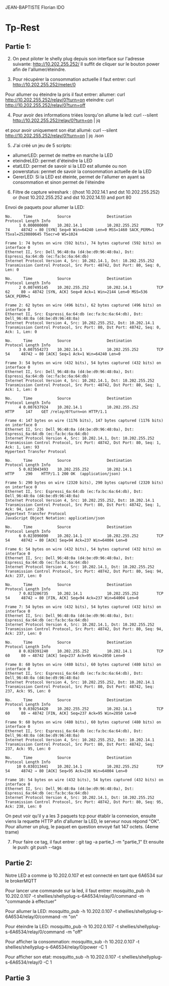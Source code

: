JEAN-BAPTISTE Florian
IDO

# Tp-Rest

## Partie 1:

2) On peut piloter le shelly plug depuis son interface sur l'adresse suivante: http://10.202.255.252/
Il suffit de cliquer sur le bouton power afin de l'allumer/éteindre.

3) Pour récupérer la consommation actuelle il faut entrer:
curl http://10.202.255.252/meter/0

Pour allumer ou éteindre la pris il faut entrer:
allumer: curl http://10.202.255.252/relay/0?turn=on
eteindre: curl http://10.202.255.252/relay/0?turn=off

4) Pour avoir des informations triées losrqu'on allume la led:
curl --silent http://10.202.255.252/relay/0?turn=on | jq

et pour avoir uniquement son état allumé:
curl --silent http://10.202.255.252/relay/0?turn=on | jq .ison

5) J'ai créé un jeu de 5 scripts:
- allumerLED: permet de mettre en marche la LED
- eteindreLED: permet d'éteindre la LED
- etatLED: permet de savoir si la LED est allumée ou non
- powerstatus: permet de savoir la consommation actuelle de la LED 
- GererLED: Si la LED est éteinte, permet de l'allumer en ayant sa consommation et sinon permet de l'éteindre

6) Filtre de capture wireshark :
((host 10.202.14.1 and dst 10.202.255.252) or (host 10.202.255.252 and dst 10.202.14.1)) and port 80



Envoi de paquets pour allumer la LED:

```
No.     Time           Source                Destination           Protocol Length Info
      1 0.000000000    10.202.14.1           10.202.255.252        TCP      74     48742 → 80 [SYN] Seq=0 Win=64240 Len=0 MSS=1460 SACK_PERM=1 TSval=2520880645 TSecr=0 WS=1024

Frame 1: 74 bytes on wire (592 bits), 74 bytes captured (592 bits) on interface 0
Ethernet II, Src: Dell_96:48:0a (d4:be:d9:96:48:0a), Dst: Espressi_6a:64:db (ec:fa:bc:6a:64:db)
Internet Protocol Version 4, Src: 10.202.14.1, Dst: 10.202.255.252
Transmission Control Protocol, Src Port: 48742, Dst Port: 80, Seq: 0, Len: 0

No.     Time           Source                Destination           Protocol Length Info
      2 0.007495145    10.202.255.252        10.202.14.1           TCP      62     80 → 48742 [SYN, ACK] Seq=0 Ack=1 Win=2144 Len=0 MSS=536 SACK_PERM=1

Frame 2: 62 bytes on wire (496 bits), 62 bytes captured (496 bits) on interface 0
Ethernet II, Src: Espressi_6a:64:db (ec:fa:bc:6a:64:db), Dst: Dell_96:48:0a (d4:be:d9:96:48:0a)
Internet Protocol Version 4, Src: 10.202.255.252, Dst: 10.202.14.1
Transmission Control Protocol, Src Port: 80, Dst Port: 48742, Seq: 0, Ack: 1, Len: 0

No.     Time           Source                Destination           Protocol Length Info
      3 0.007554273    10.202.14.1           10.202.255.252        TCP      54     48742 → 80 [ACK] Seq=1 Ack=1 Win=64240 Len=0

Frame 3: 54 bytes on wire (432 bits), 54 bytes captured (432 bits) on interface 0
Ethernet II, Src: Dell_96:48:0a (d4:be:d9:96:48:0a), Dst: Espressi_6a:64:db (ec:fa:bc:6a:64:db)
Internet Protocol Version 4, Src: 10.202.14.1, Dst: 10.202.255.252
Transmission Control Protocol, Src Port: 48742, Dst Port: 80, Seq: 1, Ack: 1, Len: 0

No.     Time           Source                Destination           Protocol Length Info
      4 0.007637924    10.202.14.1           10.202.255.252        HTTP     147    GET /relay/0?turn=on HTTP/1.1 

Frame 4: 147 bytes on wire (1176 bits), 147 bytes captured (1176 bits) on interface 0
Ethernet II, Src: Dell_96:48:0a (d4:be:d9:96:48:0a), Dst: Espressi_6a:64:db (ec:fa:bc:6a:64:db)
Internet Protocol Version 4, Src: 10.202.14.1, Dst: 10.202.255.252
Transmission Control Protocol, Src Port: 48742, Dst Port: 80, Seq: 1, Ack: 1, Len: 93
Hypertext Transfer Protocol

No.     Time           Source                Destination           Protocol Length Info
      5 0.023043493    10.202.255.252        10.202.14.1           HTTP     290    HTTP/1.1 200 OK  (application/json)

Frame 5: 290 bytes on wire (2320 bits), 290 bytes captured (2320 bits) on interface 0
Ethernet II, Src: Espressi_6a:64:db (ec:fa:bc:6a:64:db), Dst: Dell_96:48:0a (d4:be:d9:96:48:0a)
Internet Protocol Version 4, Src: 10.202.255.252, Dst: 10.202.14.1
Transmission Control Protocol, Src Port: 80, Dst Port: 48742, Seq: 1, Ack: 94, Len: 236
Hypertext Transfer Protocol
JavaScript Object Notation: application/json

No.     Time           Source                Destination           Protocol Length Info
      6 0.023096090    10.202.14.1           10.202.255.252        TCP      54     48742 → 80 [ACK] Seq=94 Ack=237 Win=64004 Len=0

Frame 6: 54 bytes on wire (432 bits), 54 bytes captured (432 bits) on interface 0
Ethernet II, Src: Dell_96:48:0a (d4:be:d9:96:48:0a), Dst: Espressi_6a:64:db (ec:fa:bc:6a:64:db)
Internet Protocol Version 4, Src: 10.202.14.1, Dst: 10.202.255.252
Transmission Control Protocol, Src Port: 48742, Dst Port: 80, Seq: 94, Ack: 237, Len: 0

No.     Time           Source                Destination           Protocol Length Info
      7 0.023206735    10.202.14.1           10.202.255.252        TCP      54     48742 → 80 [FIN, ACK] Seq=94 Ack=237 Win=64004 Len=0

Frame 7: 54 bytes on wire (432 bits), 54 bytes captured (432 bits) on interface 0
Ethernet II, Src: Dell_96:48:0a (d4:be:d9:96:48:0a), Dst: Espressi_6a:64:db (ec:fa:bc:6a:64:db)
Internet Protocol Version 4, Src: 10.202.14.1, Dst: 10.202.255.252
Transmission Control Protocol, Src Port: 48742, Dst Port: 80, Seq: 94, Ack: 237, Len: 0

No.     Time           Source                Destination           Protocol Length Info
      8 0.028391240    10.202.255.252        10.202.14.1           TCP      60     80 → 48742 [ACK] Seq=237 Ack=95 Win=2050 Len=0

Frame 8: 60 bytes on wire (480 bits), 60 bytes captured (480 bits) on interface 0
Ethernet II, Src: Espressi_6a:64:db (ec:fa:bc:6a:64:db), Dst: Dell_96:48:0a (d4:be:d9:96:48:0a)
Internet Protocol Version 4, Src: 10.202.255.252, Dst: 10.202.14.1
Transmission Control Protocol, Src Port: 80, Dst Port: 48742, Seq: 237, Ack: 95, Len: 0

No.     Time           Source                Destination           Protocol Length Info
      9 0.030254420    10.202.255.252        10.202.14.1           TCP      60     80 → 48742 [FIN, ACK] Seq=237 Ack=95 Win=2050 Len=0

Frame 9: 60 bytes on wire (480 bits), 60 bytes captured (480 bits) on interface 0
Ethernet II, Src: Espressi_6a:64:db (ec:fa:bc:6a:64:db), Dst: Dell_96:48:0a (d4:be:d9:96:48:0a)
Internet Protocol Version 4, Src: 10.202.255.252, Dst: 10.202.14.1
Transmission Control Protocol, Src Port: 80, Dst Port: 48742, Seq: 237, Ack: 95, Len: 0

No.     Time           Source                Destination           Protocol Length Info
     10 0.030313441    10.202.14.1           10.202.255.252        TCP      54     48742 → 80 [ACK] Seq=95 Ack=238 Win=64004 Len=0

Frame 10: 54 bytes on wire (432 bits), 54 bytes captured (432 bits) on interface 0
Ethernet II, Src: Dell_96:48:0a (d4:be:d9:96:48:0a), Dst: Espressi_6a:64:db (ec:fa:bc:6a:64:db)
Internet Protocol Version 4, Src: 10.202.14.1, Dst: 10.202.255.252
Transmission Control Protocol, Src Port: 48742, Dst Port: 80, Seq: 95, Ack: 238, Len: 0
```
On peut voir qu'il y a les 3 paquets tcp pour établir la connexion, ensuite viens la requette HTTP afin d'allumer la LED, le serveur nous répond "OK".
Pour allumer un plug, le paquet en question envoyé fait 147 octets. (4eme trame)

7) Pour faire ce tag, il faut entrer : git tag -a partie_1 -m "partie_1"
Et ensuite le push: git push --tags


## Partie 2:

Notre LED a comme ip 10.202.0.107 et est connecté en tant que 6A6534 sur le brokerMQTT

Pour lancer une commande sur la led, il faut entrer:
mosquitto_pub -h 10.202.0.107 -t shellies/shellyplug-s-6A6534/relay/0/command -m "commande à effectuer"

Pour allumer la LED: mosquitto_pub -h 10.202.0.107 -t shellies/shellyplug-s-6A6534/relay/0/command -m "on"

Pour éteindre la LED: mosquitto_pub -h 10.202.0.107 -t shellies/shellyplug-s-6A6534/relay/0/command -m "off"

Pour afficher la consommation: mosquitto_sub -h 10.202.0.107 -t shellies/shellyplug-s-6A6534/relay/0/power -C 1

Pour afficher son etat: mosquitto_sub -h 10.202.0.107 -t shellies/shellyplug-s-6A6534/relay/0 -C 1


## Partie 3






























